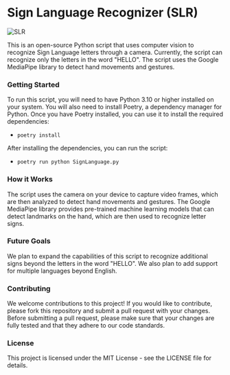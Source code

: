 # Sign Language Recognizer (SLR)

![SLR](https://res.cloudinary.com/dh79wyca2/image/upload/v1670700496/SLR_cqegm0.png "Sign Language Recongnizer")

This is an open-source Python script that uses computer vision to recognize Sign Language letters through a camera. Currently, the script can recognize only the letters in the word "HELLO". The script uses the Google MediaPipe library to detect hand movements and gestures.

### Getting Started

To run this script, you will need to have Python 3.10 or higher installed on your system. You will also need to install Poetry, a dependency manager for Python. Once you have Poetry installed, you can use it to install the required dependencies:

- `poetry install`

After installing the dependencies, you can run the script:

- `poetry run python SignLanguage.py`

### How it Works

The script uses the camera on your device to capture video frames, which are then analyzed to detect hand movements and gestures. The Google MediaPipe library provides pre-trained machine learning models that can detect landmarks on the hand, which are then used to recognize letter signs.

### Future Goals

We plan to expand the capabilities of this script to recognize additional signs beyond the letters in the word "HELLO". We also plan to add support for multiple languages beyond English.

### Contributing

We welcome contributions to this project! If you would like to contribute, please fork this repository and submit a pull request with your changes. Before submitting a pull request, please make sure that your changes are fully tested and that they adhere to our code standards.

### License

This project is licensed under the MIT License - see the LICENSE file for details.
